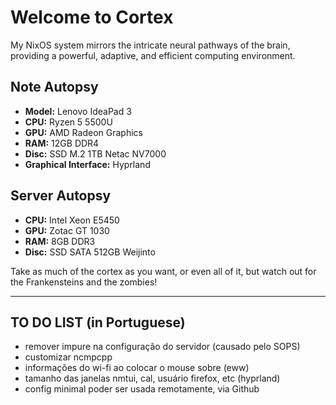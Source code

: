 # Welcome to Cortex

My NixOS system mirrors the intricate neural pathways of the brain, providing a powerful, adaptive, and efficient computing environment.

## Note Autopsy

- **Model:** Lenovo IdeaPad 3
- **CPU:** Ryzen 5 5500U
- **GPU:** AMD Radeon Graphics
- **RAM:** 12GB DDR4
- **Disc:** SSD M.2 1TB Netac NV7000
- **Graphical Interface:** Hyprland

## Server Autopsy

- **CPU:** Intel Xeon E5450
- **GPU:** Zotac GT 1030
- **RAM:** 8GB DDR3
- **Disc:** SSD SATA 512GB Weijinto

Take as much of the cortex as you want, or even all of it, but watch out for the Frankensteins and the zombies!

---

## TO DO LIST (in Portuguese)

- remover impure na configuração do servidor (causado pelo SOPS)
- customizar ncmpcpp
- informações do wi-fi ao colocar o mouse sobre (eww)
- tamanho das janelas nmtui, cal, usuário firefox, etc (hyprland)
- config minimal poder ser usada remotamente, via Github

